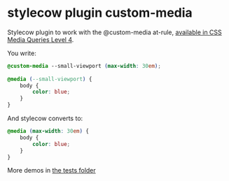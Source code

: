 # stylecow plugin custom-media

Stylecow plugin to work with the @custom-media at-rule, [available in CSS Media Queries Level 4](http://dev.w3.org/csswg/mediaqueries/#custom-mq).

You write:

```css
@custom-media --small-viewport (max-width: 30em);
 
@media (--small-viewport) {
	body {
		color: blue;
	}
}
```

And stylecow converts to:

```css
@media (max-width: 30em) {
	body {
		color: blue;
	}
}
```

More demos in [the tests folder](https://github.com/stylecow/stylecow-plugin-custom-media/tree/master/tests/cases)
